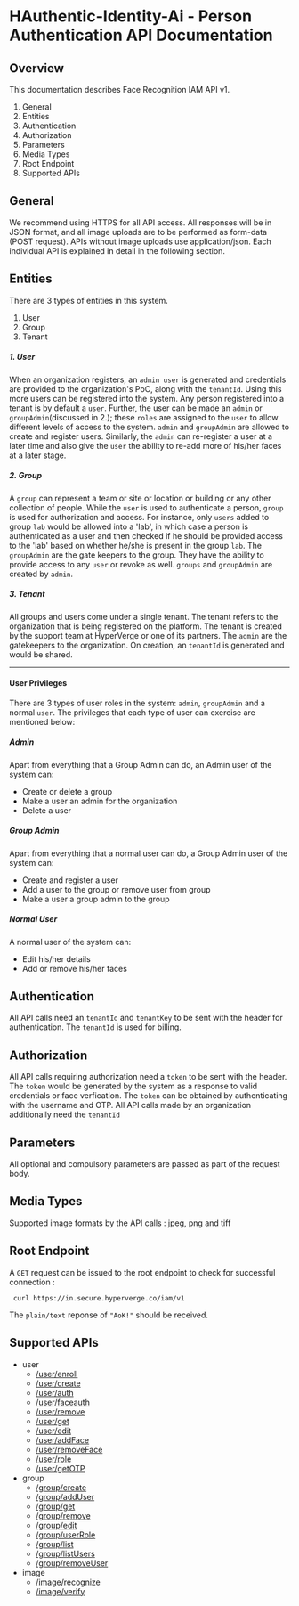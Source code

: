 # HAuthentic-Identity-Ai - Person Authentication API Documentation

## Overview

This documentation describes Face Recognition IAM API v1. 

1. General
2. Entities
1. Authentication
1. Authorization
1. Parameters
1. Media Types
1. Root Endpoint
3. Supported APIs
<!-- 3. API wrappers and sample code snippets (Beta) -->

## General 
We recommend using HTTPS for all API access. All responses will be in JSON format, and all image uploads are to be performed as form-data (POST request). APIs without image uploads use application/json. Each individual API is explained in detail in the following section.


## Entities
There are 3 types of entities in this system. 

1. User
2. Group
3. Tenant 

##### 1. User
When an organization registers, an `admin user` is generated and credentials are provided to the organization's PoC, along with the `tenantId`. Using this more users can be registered into the system. Any person registered into a tenant is by default a `user`. Further, the user can be made an `admin` or `groupAdmin`(discussed in 2.); these `roles` are assigned to the `user` to allow different levels of access to the system. `admin` and `groupAdmin` are allowed to create and register users. Similarly, the `admin` can re-register a user at a later time and also give the `user` the ability to re-add more of his/her faces at a later stage.

##### 2. Group
A `group` can represent a team or site or location or building or any other collection of people. While the `user` is used to authenticate a person, `group` is used for authorization and access. For instance, only `users` added to group `lab` would be allowed into a 'lab', in which case a person is authenticated as a user and then checked if he should be provided access to the 'lab' based on whether he/she is present in the group `lab`. The `groupAdmin` are the gate keepers to the group. They have the ability to provide access to any `user` or revoke as well. `groups` and `groupAdmin` are created by `admin`.

##### 3. Tenant
All groups and users come under a single tenant. The tenant refers to the organization that is being registered on the platform. The tenant is created by the support team at HyperVerge or one of its partners. The `admin` are the gatekeepers to the organization. On creation, an `tenantId` is generated and would be shared.
<br>

---

#### User Privileges
There are 3 types of user roles in the system: `admin`, `groupAdmin` and a normal `user`. The privileges that each type of user can exercise are mentioned below:
 
##### Admin
Apart from everything that a Group Admin can do, an Admin user of the system can:<br>

* Create or delete a group
* Make a user an admin for the organization
* Delete a user
 
##### Group Admin
Apart from everything that a normal user can do, a Group Admin user of the system can:<br>

* Create and register a user
* Add a user to the group or remove user from group
* Make a user a group admin to the group

##### Normal User
A normal user of the system can:<br>

* Edit his/her details
* Add or remove his/her faces


## Authentication
All API calls need an `tenantId` and `tenantKey` to be sent with the header for authentication. The `tenantId` is used for billing. 
<br>


## Authorization
All API calls requiring authorization need a `token` to be sent with the header. The `token` would be generated by the system as a response to valid credentials or face verfication. The `token` can be obtained by authenticating with the username and OTP. All API calls made by an organization additionally need the `tenantId`
<br>

## Parameters
All optional and compulsory parameters are passed as part of the request body.

## Media Types
Supported image formats by the API calls : jpeg, png and tiff

## Root Endpoint
A `GET` request can be issued to the root endpoint to check for successful connection : 

	 curl https://in.secure.hyperverge.co/iam/v1 

The `plain/text` reponse of `"AoK!"` should be received.

## Supported APIs
- user
 	- [/user/enroll](api/user/enroll.md)
 	- [/user/create](api/user/create.md)
 	- [/user/auth](api/user/auth.md)
 	- [/user/faceauth](api/user/faceauth.md)
 	- [/user/remove](api/user/remove.md)
 	- [/user/get](api/user/get.md)
 	- [/user/edit](api/user/edit.md)
 	- [/user/addFace](api/user/addFace.md)
 	- [/user/removeFace](api/user/removeFace.md)
	- [/user/role](api/user/role.md)
 	- [/user/getOTP](api/user/getOTP.md)
- group
 	- [/group/create](api/group/create.md)
 	- [/group/addUser](api/group/addUser.md)
 	- [/group/get](api/group/get.md)
 	- [/group/remove](api/group/remove.md)
 	- [/group/edit](api/group/edit.md)
 	- [/group/userRole](api/group/userRole.md)
 	- [/group/list](api/group/list.md)
	- [/group/listUsers](api/group/listUsers.md)
 	- [/group/removeUser](api/group/removeUser.md)
- image
 	- [/image/recognize](api/image/recognize.md)
 	- [/image/verify](api/image/verify.md)

